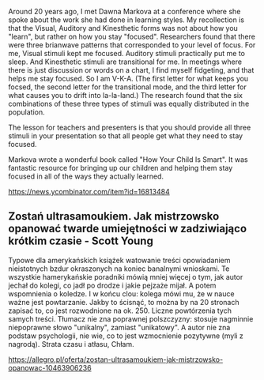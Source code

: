 Around 20 years ago, I met Dawna Markova at a conference where she spoke about the work she had done in learning styles. My recollection is that the Visual, Auditory and Kinesthetic forms was not about how you "learn", but rather on how you stay "focused".
Researchers found that there were three brianwave patterns that corresponded to your level of focus. For me, Visual stimuli kept me focused. Auditory stimuli practically put me to sleep. And Kinesthetic stimuli are transitional for me. In meetings where there is just discussion or words on a chart, I find myself fidgeting, and that helps me stay focused. So I am V-K-A. (The first letter for what keeps you focsed, the second letter for the transitional mode, and the third letter for what causes you to drift into la-la-land.) The research found that the six combinations of these three types of stimuli was equally distributed in the population.

The lesson for teachers and presenters is that you should provide all three stimuli in your presentation so that all people get what they need to stay focused.

Markova wrote a wonderful book called "How Your Child Is Smart". It was fantastic resource for bringing up our children and helping them stay focused in all of the ways they actually learned.

https://news.ycombinator.com/item?id=16813484


## Zostań ultrasamoukiem. Jak mistrzowsko opanować twarde umiejętności w zadziwiająco krótkim czasie - Scott Young

Typowe dla amerykańskich książek watowanie treści opowiadaniem nieistotnych bzdur okraszonych na koniec banalnymi wnioskami. Te wszystkie hamerykańskie poradniki mówią mniej więcej o tym, jak autor jechał do kolegi, co jadł po drodze i jakie pejzaże mijał. A potem wspomnienia o koledze. I w końcu clou: kolega mówi mu, że w nauce ważne jest powtarzanie. Jakby to ścisnąć, to można by na 20 stronach zapisać to, co jest rozwodnione na ok. 250. Liczne powtórzenia tych samych treści. Tłumacz nie zna poprawnej polszczyzny: stosuje nagminnie niepoprawne słowo "unikalny", zamiast "unikatowy". A autor nie zna podstaw psychologii, nie wie, co to jest wzmocnienie pozytywne (myli z nagrodą). Strata czasu i atłasu, Chłam.

https://allegro.pl/oferta/zostan-ultrasamoukiem-jak-mistrzowsko-opanowac-10463906236
